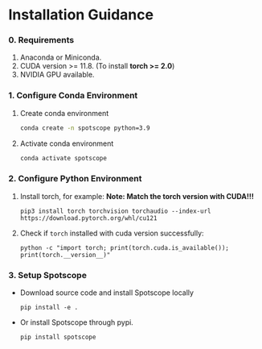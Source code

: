 
# Installation Guidance

### 0. Requirements

1. Anaconda or Miniconda. 
2. CUDA version >= 11.8. (To install **torch >= 2.0**)
3. NVIDIA GPU available.


### 1. Configure Conda Environment

1. Create conda environment 

    ```bash
    conda create -n spotscope python=3.9
    ```

2. Activate conda environment 

    ```bash
    conda activate spotscope
    ```

### 2. Configure Python Environment

1. Install torch, for example: 
    **Note: Match the torch version with CUDA!!!**
    ```
    pip3 install torch torchvision torchaudio --index-url https://download.pytorch.org/whl/cu121
    ```
    

2. Check if `torch` installed with cuda version successfully:
    ```
    python -c "import torch; print(torch.cuda.is_available()); print(torch.__version__)"
    ```


### 3. Setup Spotscope

- Download source code and install Spotscope locally
    ```
    pip install -e .
    ```

- Or install Spotscope through pypi.
    ``` 
    pip install spotscope
    ```